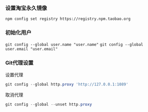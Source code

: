### 设置淘宝永久镜像

`npm config set registry https://registry.npm.taobao.org`

### 初始化用户

`git config --global user.name "user.name"`
`git config --global user.email "user.email"`


### Git代理设置

设置代理

```powershell
git config --global http.proxy 'http://127.0.0.1:1089'
```

取消代理

```powershell
git config --global --unset http.proxy
```
